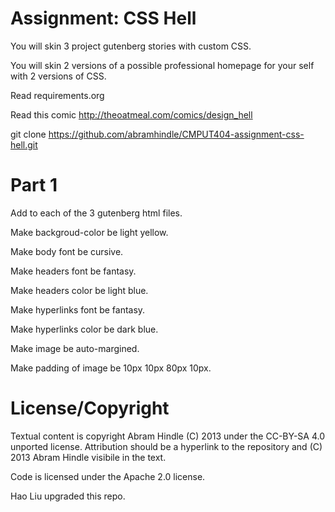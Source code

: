 Assignment: CSS Hell
====================

You will skin 3 project gutenberg stories with custom CSS.

You will skin 2 versions of a possible professional homepage for your
self with 2 versions of CSS.

Read requirements.org

Read this comic http://theoatmeal.com/comics/design_hell

git clone https://github.com/abramhindle/CMPUT404-assignment-css-hell.git


Part 1
=================
Add <link rel="stylesheet" href ="part1.css"> to each of the 3 gutenberg html files.

Make backgroud-color be light yellow.

Make body font be cursive.

Make headers font be fantasy.

Make headers color be light blue.

Make hyperlinks font be fantasy.

Make hyperlinks color be dark blue.

Make image be auto-margined.

Make padding of image be 10px 10px 80px 10px.


License/Copyright
=================

Textual content is copyright Abram Hindle (C) 2013 under the CC-BY-SA
4.0 unported license. Attribution should be a hyperlink to the
repository and (C) 2013 Abram Hindle visibile in the text.

Code is licensed under the Apache 2.0 license.

Hao Liu upgraded this repo.


